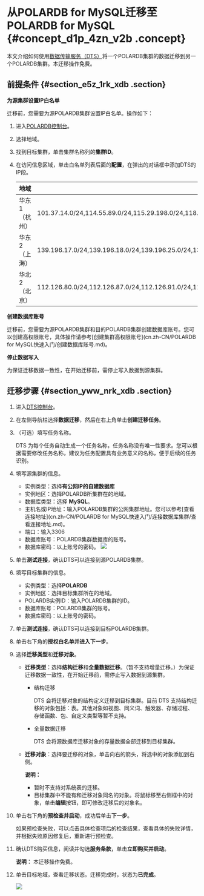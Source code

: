 # 从POLARDB for MySQL迁移至POLARDB for MySQL {#concept_d1p_4zn_v2b .concept}

本文介绍如何使用[数据传输服务（DTS）](https://help.aliyun.com/document_detail/26592.html)将一个POLARDB集群的数据迁移到另一个POLARDB集群。本迁移操作免费。

## 前提条件 {#section_e5z_1rk_xdb .section}

**为源集群设置IP白名单**

迁移前，您需要为源POLARDB集群设置IP白名单。操作如下：

1.  进入[POLARDB控制台](https://polardb.console.aliyun.com/)。
2.  选择地域。
3.  找到目标集群，单击集群名称列的**集群ID**。
4.  在访问信息区域，单击白名单列表后面的**配置**，在弹出的对话框中添加DTS的IP段。

    |地域|需要添加到POLARDB白名单的IP段|
    |--|-------------------|
    |华东1（杭州）|101.37.14.0/24,114.55.89.0/24,115.29.198.0/24,118.178.120.0/24,118.178.121.0/24,120.26.106.0/24,120.26.116.0/24,120.26.117.0/24,120.26.118.0/24,120.55.192.0/24,120.55.193.0/24,120.55.194.0/24,120.55.241.0/24,121.40.125.0/24,121.196.246.0/24,101.37.12.0/24,101.37.13.0/24,101.37.15.0/24,101.37.25.0/24,47.96.39.0/24,118.31.184.0/24,118.31.165.0/24,118.31.246.0/24,120.55.12.0/24,47.97.7.0/24,120.55.129.0/24|
    |华东2（上海）|139.196.17.0/24,139.196.18.0/24,139.196.25.0/24,139.196.27.0/24,139.196.154.0/24,139.196.116.0/24,139.196.254.0/24,139.196.166.0/24,106.14.46.0/24,106.14.37.0/24,106.14.36.0/24,106.15.250.0/24,101.132.248.0/24,47.100.95.0/24,120.55.129.0/24|
    |华北2（北京）|112.126.80.0/24,112.126.87.0/24,112.126.91.0/24,112.126.92.0/24,123.56.108.0/24,123.56.120.0/24,123.56.137.0/24,123.56.148.0/24,123.56.164.0/24,123.57.48.0/24,182.92.153.0/24,182.92.186.0/24,101.200.174.0/24,101.200.160.0/24,101.200.176.0/24,47.94.36.0/24,47.94.47.0/24,101.201.214.0/24,101.201.82.0/24,120.55.129.0/24|


**创建数据库账号**

迁移前，您需要为源POLARDB集群和目的POLARDB集群创建数据库账号。您可以创建高权限账号，具体操作请参考[创建集群高权限账号](cn.zh-CN/POLARDB for MySQL快速入门/创建数据库账号.md)。

**停止数据写入**

为保证迁移数据一致性，在开始迁移前，需停止写入数据到源集群。

## 迁移步骤 {#section_yww_nrk_xdb .section}

1.  进入[DTS控制台](https://dts.console.aliyun.com/)。
2.  在左侧导航栏选择**数据迁移**，然后在右上角单击**创建迁移任务**。
3.  （可选）填写任务名称。

    DTS 为每个任务自动生成一个任务名称，任务名称没有唯一性要求。您可以根据需要修改任务名称，建议为任务配置具有业务意义的名称，便于后续的任务识别。

4.  填写源集群的信息。

    -   实例类型：选择**有公网IP的自建数据库**
    -   实例地区：选择POLARDB所集群在的地域。
    -   数据库类型：选择 **MySQL**。
    -   主机名或IP地址：输入POLARDB集群的公网集群地址。您可以参考[查看连接地址](cn.zh-CN/POLARDB for MySQL快速入门/连接数据库集群/查看连接地址.md)。
    -   端口：输入3306
    -   数据库账号：POLARDB集群数据库的账号。
    -   数据库密码：以上账号的密码。
    ![](http://static-aliyun-doc.oss-cn-hangzhou.aliyuncs.com/assets/img/17772/15574814959778_zh-CN.png)

5.  单击**测试连接**，确认DTS可以连接到源POLARDB集群。
6.  填写目标集群的信息。
    -   实例类型：选择**POLARDB**
    -   实例地区：选择目标集群所在的地域。
    -   POLARDB实例ID：输入POLARDB集群的ID。
    -   数据库账号：POLARDB集群的账号。
    -   数据库密码：以上账号的密码。
7.  单击**测试连接**，确认DTS可以连接到目标POLARDB集群。
8.  单击右下角的**授权白名单并进入下一步**。
9.  选择**迁移类型**和**迁移对象**。
    -   **迁移类型**：选择**结构迁移**和**全量数据迁移**。（暂不支持增量迁移。）为保证迁移数据一致性，在开始迁移前，需停止写入数据到源集群。
        -   结构迁移

            DTS 会将迁移对象的结构定义迁移到目标集群。目前 DTS 支持结构迁移的对象包括：表。其他对象如视图、同义词、触发器、存储过程、存储函数、包、自定义类型等暂不支持。

        -   全量数据迁移

            DTS 会将源数据库迁移对象的存量数据全部迁移到目标集群。

    -   **迁移对象**：选择要迁移的对象，单击向右的箭头，将选中的对象添加到右侧。

        **说明：** 

        -   暂时不支持对系统表的迁移。
        -   目标集群中不能有和迁移对象同名的对象。将鼠标移至右侧框中的对象，单击**编辑**按钮，即可修改迁移后的对象名。
10. 单击右下角的**预检查并启动**，成功后单击**下一步**。

    如果预检查失败，可以点击具体检查项后的检查结果，查看具体的失败详情，并根据失败原因修复后，重新进行预检查。

11. 确认DTS购买信息，阅读并勾选**服务条款**，单击**立即购买并启动**。

    **说明：** 本迁移操作免费。

12. 单击目标地域，查看迁移状态。迁移完成时，状态为**已完成**。

    ![](http://static-aliyun-doc.oss-cn-hangzhou.aliyuncs.com/assets/img/17772/15574814959779_zh-CN.png)



